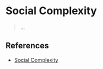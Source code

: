 # Social Complexity

> …

## References

- [Social Complexity](https://en.wikipedia.org/wiki/Social_complexity)